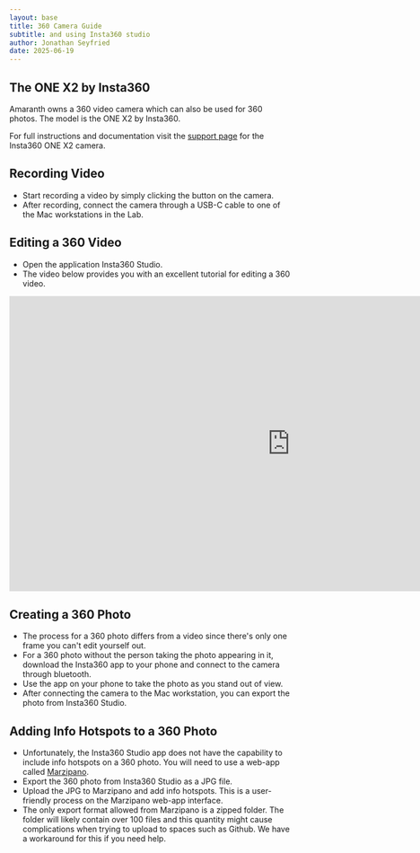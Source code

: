 ```yaml
---
layout: base
title: 360 Camera Guide
subtitle: and using Insta360 studio
author: Jonathan Seyfried
date: 2025-06-19
---
```


## The ONE X2 by Insta360

Amaranth owns a 360 video camera which can also be used for 360 photos. The model is the ONE X2 by Insta360.

For full instructions and documentation visit the [support page](https://onlinemanual.insta360.com/onex2/en-us/camera/basic) for the Insta360 ONE X2 camera.

## Recording Video

- Start recording a video by simply clicking the button on the camera.
- After recording, connect the camera through a USB-C cable to one of the Mac workstations in the Lab.

## Editing a 360 Video

- Open the application Insta360 Studio.
- The video below provides you with an excellent tutorial for editing a 360 video.
<iframe width="1000" height="526" src="https://youtube.com/embed/U24jDyYnU3A" title="Insta360 Studio Beginners Tutorial" frameborder="0" allow="accelerometer; autoplay; clipboard-write; encrypted-media; gyroscope; picture-in-picture; web-share" referrerpolicy="strict-origin-when-cross-origin" allowfullscreen></iframe>
<br style="clear: both">

## Creating a 360 Photo

- The process for a 360 photo differs from a video since there's only one frame you can't edit yourself out.
- For a 360 photo without the person taking the photo appearing in it, download the Insta360 app to your phone and connect to the camera through bluetooth.
- Use the app on your phone to take the photo as you stand out of view.
- After connecting the camera to the Mac workstation, you can export the photo from Insta360 Studio.

## Adding Info Hotspots to a 360 Photo

- Unfortunately, the Insta360 Studio app does not have the capability to include info hotspots on a 360 photo. You will need to use a web-app called [Marzipano](https://www.marzipano.net).
- Export the 360 photo from Insta360 Studio as a JPG file.
- Upload the JPG to Marzipano and add info hotspots. This is a user-friendly process on the Marzipano web-app interface.
- The only export format allowed from Marzipano is a zipped folder. The folder will likely contain over 100 files and this quantity might cause complications when trying to upload to spaces such as Github. We have a workaround for this if you need help.

<br style="clear: both">
